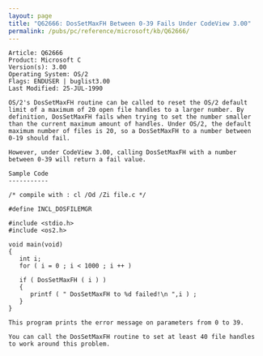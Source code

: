 ```yaml
---
layout: page
title: "Q62666: DosSetMaxFH Between 0-39 Fails Under CodeView 3.00"
permalink: /pubs/pc/reference/microsoft/kb/Q62666/
---
```


	Article: Q62666
	Product: Microsoft C
	Version(s): 3.00
	Operating System: OS/2
	Flags: ENDUSER | buglist3.00
	Last Modified: 25-JUL-1990
	
	OS/2's DosSetMaxFH routine can be called to reset the OS/2 default
	limit of a maximum of 20 open file handles to a larger number. By
	definition, DosSetMaxFH fails when trying to set the number smaller
	than the current maximum amount of handles. Under OS/2, the default
	maximum number of files is 20, so a DosSetMaxFH to a number between
	0-19 should fail.
	
	However, under CodeView 3.00, calling DosSetMaxFH with a number
	between 0-39 will return a fail value.
	
	Sample Code
	-----------
	
	/* compile with : cl /Od /Zi file.c */
	
	#define INCL_DOSFILEMGR
	
	#include <stdio.h>
	#include <os2.h>
	
	void main(void)
	{
	   int i;
	   for ( i = 0 ; i < 1000 ; i ++ )
	
	   if ( DosSetMaxFH ( i ) )
	   {
	      printf ( " DosSetMaxFH to %d failed!\n ",i ) ;
	   }
	}
	
	This program prints the error message on parameters from 0 to 39.
	
	You can call the DosSetMaxFH routine to set at least 40 file handles
	to work around this problem.
